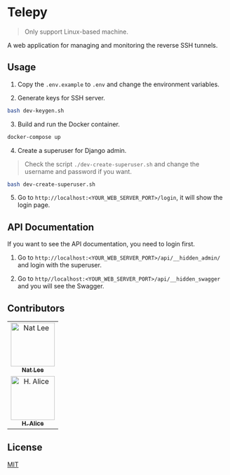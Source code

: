 # Telepy

> Only support Linux-based machine.

A web application for managing and monitoring the reverse SSH tunnels.

## Usage

1. Copy the `.env.example` to `.env` and change the environment variables.

2. Generate keys for SSH server.

```bash
bash dev-keygen.sh
```

3. Build and run the Docker container.

```bash
docker-compose up
```

4. Create a superuser for Django admin.

> Check the script `./dev-create-superuser.sh` and change the username and password if you want.

```bash
bash dev-create-superuser.sh
```

5. Go to `http://localhost:<YOUR_WEB_SERVER_PORT>/login`, it will show the login page.

## API Documentation

If you want to see the API documentation, you need to login first.

1. Go to `http://localhost:<YOUR_WEB_SERVER_PORT>/api/__hidden_admin/` and login with the superuser.

2. Go to `http//localhost:<YOUR_WEB_SERVER_PORT>/api/__hidden_swagger` and you will see the Swagger.

## Contributors

<!-- ALL-CONTRIBUTORS-LIST:START - Do not remove or modify this section -->
<!-- prettier-ignore-start -->
<!-- markdownlint-disable -->
<table>
  <tbody>
    <tr>
      <td align="center"><a href="https://github.com/NatLee"><img src="https://avatars.githubusercontent.com/u/10178964?v=3?s=100" width="100px;" alt="Nat Lee"/><br /><sub><b>Nat Lee</b></sub></a></td>
    </tr>
    <tr>
      <td align="center"><a href="https://github.com/h-alice"><img src="https://avatars.githubusercontent.com/u/16372174?v=3?s=100" width="100px;" alt="H. Alice"/><br /><sub><b>H. Alice</b></sub></a></td>
    </tr>
  </tbody>
</table>

<!-- markdownlint-restore -->
<!-- prettier-ignore-end -->

<!-- ALL-CONTRIBUTORS-LIST:END -->

## License

[MIT](./LICENSE)
